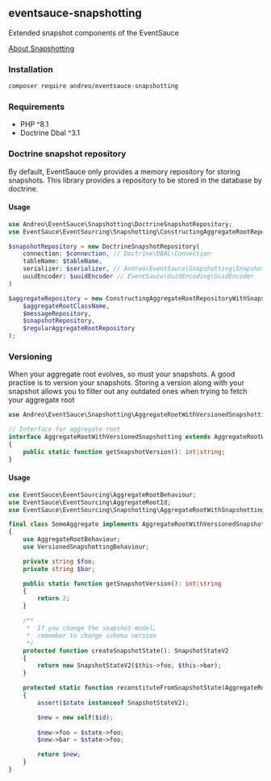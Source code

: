 ## eventsauce-snapshotting

Extended snapshot components of the EventSauce

[About Snapshotting](https://eventsauce.io/docs/snapshotting/)


### Installation

```bash
composer require andreo/eventsauce-snapshotting
```
### Requirements

- PHP ^8.1
- Doctrine Dbal ^3.1

### Doctrine snapshot repository

By default, EventSauce only provides a memory repository 
for storing snapshots.
This library provides a repository to be stored in the 
database by doctrine.

#### Usage

```php
use Andreo\EventSauce\Snapshotting\DoctrineSnapshotRepository;
use EventSauce\EventSourcing\Snapshotting\ConstructingAggregateRootRepositoryWithSnapshotting;

$snapshotRepository = new DoctrineSnapshotRepository(
    connection: $connection, // Doctrine\DBAL\Connection
    tableName: $tableName,
    serializer: $serializer, // Andreo\EventSauce\Snapshotting\SnapshotStateSerializer
    uuidEncoder: $uuidEncoder // EventSauce\UuidEncoding\UuidEncoder
)

$aggregateRepository = new ConstructingAggregateRootRepositoryWithSnapshotting(
    $aggregateRootClassName,
    $messageRepository,
    $snapshotRepository,
    $regularAggregateRootRepository
);

```

### Versioning

When your aggregate root evolves, so must your snapshots. 
A good practise is to version your snapshots.
Storing a version along with your snapshot allows you to 
filter out any outdated ones when trying to fetch 
your aggregate root

```php
use Andreo\EventSauce\Snapshotting\AggregateRootWithVersionedSnapshotting;

// Interface for aggregate root
interface AggregateRootWithVersionedSnapshotting extends AggregateRootWithSnapshotting
{
    public static function getSnapshotVersion(): int|string;
}
```

#### Usage

```php
use EventSauce\EventSourcing\AggregateRootBehaviour;
use EventSauce\EventSourcing\AggregateRootId;
use EventSauce\EventSourcing\Snapshotting\AggregateRootWithSnapshotting;

final class SomeAggregate implements AggregateRootWithVersionedSnapshotting
{
    use AggregateRootBehaviour;
    use VersionedSnapshottingBehaviour;

    private string $foo;
    private string $bar;

    public static function getSnapshotVersion(): int|string
    {
        return 2;
    }

    /**
     *  If you change the snapshot model, 
     *  remember to change schema version
     */
    protected function createSnapshotState(): SnapshotStateV2
    {
        return new SnapshotStateV2($this->foo, $this->bar);
    }

    protected static function reconstituteFromSnapshotState(AggregateRootId $id, $state): AggregateRootWithSnapshotting
    {
        assert($state instanceof SnapshotStateV2);

        $new = new self($id);
        
        $new->foo = $state->foo;
        $new->bar = $state->foo;

        return $new;
    }
}
```

### 